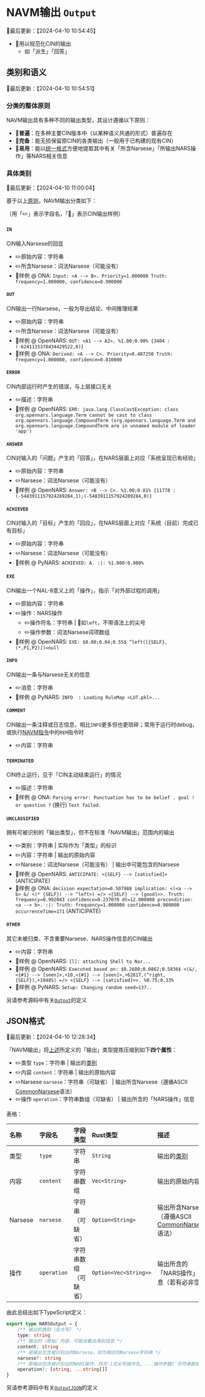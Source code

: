 # NAVM输出 `Output`

📍最后更新：【2024-04-10 10:54:45】

- 🎯用以规范化CIN的输出
  - 如「派生」「回答」

## 类别和语义

📍最后更新：【2024-04-10 10:54:51】

### 分类的整体原则

NAVM输出具有多种不同的输出类型，其设计遵循以下原则：

- 📌**普遍**：在多种主要CIN版本中（以某种语义共通的形式）普遍存在
- 📌**完备**：能无损保留原CIN的各类输出（一般用于已构建的现有CIN）
- 📌**易用**：能以[统一格式](./common_narsese.md)方便地提取其中有关「所含Narsese」「所输出NARS操作」等NARS相关信息

### 具体类别

📍最后更新：【2024-04-10 11:00:04】

基于以上[原则](#分类的整体原则)，NAVM输出分类如下：

（用「✏️」表示字段名，「📄」表示CIN输出样例）

#### **`IN`**

CIN输入Narsese的回显

- ✏️原始内容：字符串
- ✏️所含Narsese：词法Narsese（可能没有）
- 📄样例 @ ONA: `Input: <A --> B>. Priority=1.000000 Truth: frequency=1.000000, confidence=0.900000`

#### **`OUT`**

CIN输出一行Narsese，一般为导出结论、中间推理结果

- ✏️原始内容：字符串
- ✏️所含Narsese：词法Narsese（可能没有）
- 📄样例 @ OpenNARS: `OUT: <A1 --> A2>. %1.00;0.90% {3404 : (-6241115378434429522,0)}`
- 📄样例 @ ONA: `Derived: <A --> C>. Priority=0.407250 Truth: frequency=1.000000, confidence=0.810000`

#### **`ERROR`**

CIN内部运行时产生的错误，与上层接口无关

- ✏️描述：字符串
- 📄样例 @ OpenNARS: `ERR: java.lang.ClassCastException: class org.opennars.language.Term cannot be cast to class org.opennars.language.CompoundTerm (org.opennars.language.Term and org.opennars.language.CompoundTerm are in unnamed module of loader 'app')`

#### **`ANSWER`**

CIN对输入的「问题」产生的「回答」，在NARS层面上对应「系统呈现已有经验」

- ✏️原始内容：字符串
- ✏️Narsese：词法Narsese（可能没有）
- 📄样例 @ OpenNARS: `Answer: <B --> C>. %1.00;0.81% {11778 : (-5483911157924289284,1);(-5483911157924289284,0)}`

#### **`ACHIEVED`**

CIN对输入的「目标」产生的「回应」，在NARS层面上对应「系统（目前）完成已有目标」

- ✏️原始内容：字符串
- ✏️Narsese：词法Narsese（可能没有）
- 📄样例 @ PyNARS: `ACHIEVED: A. :|: %1.000:0.900%`

#### **`EXE`**

CIN输出一个NAL-8意义上的「操作」，指示「对外部过程的调用」

- ✏️原始内容：字符串
- ✏️操作：NARS操作
  - ✏️操作符名：字符串 | 📄如`left`，不带语法上的尖号
  - ✏️操作参数：词法Narsese词项数组
- 📄样例 @ OpenNARS: `EXE: $0.00;0.04;0.55$ ^left([{SELF}, (*,P1,P2)])=null`

#### **`INFO`**

CIN输出一条与Narsese无关的信息

- ✏️消息：字符串
- 📄样例 @ PyNARS: `INFO  : Loading RuleMap <LUT.pkl>...`

#### **`COMMENT`**

CIN输出一条注释或日志信息，相比`INFO`更多但也更琐碎；常用于运行时debug，或执行[NAVM指令](./navm_cmd.md)中的`REM`指令时

- ✏️内容：字符串

#### **`TERMINATED`**

CIN终止运行，见于「CIN主动结束运行」的情况

- ✏️描述：字符串
- 📄样例 @ ONA: `Parsing error: Punctuation has to be belief . goal ! or question ?` (换行) `Test failed.`

#### **`UNCLASSIFIED`**

拥有可被识别的「输出类型」，但不在标准「NAVM输出」范围内的输出

- ✏️类别：字符串 | 实际作为「类型」的标识
- ✏️内容：字符串 | 输出的原始内容
- ✏️Narsese：词法Narsese（可能没有） | 输出中可能包含的Narsese
- 📄样例 @ OpenNARS: `ANTICIPATE: <{SELF} --> [satisfied]>` (ANTICIPATE)
- 📄样例 @ ONA: `decision expectation=0.507988 implication: <(<a --> b> &/ <(* {SELF}) --> ^left>) =/> <{SELF} --> [good]>>. Truth: frequency=0.992043 confidence=0.237070 dt=12.000000 precondition: <a --> b>. :|: Truth: frequency=1.000000 confidence=0.900000 occurrenceTime=171` (ANTICIPATE)

#### **`OTHER`**

其它未被归类、不含重要Narsese、NARS操作信息的CIN输出

- ✏️内容：字符串
- 📄样例 @ OpenNARS: `[l]: attaching Shell to Nar...`
- 📄样例 @ OpenNARS: `Executed based on: $0.2680;0.0862;0.5836$ <(&/,<{#1} --> [seen]>,+10,<{#1} --> [seen]>,+62817,(^right,{SELF}),+19485) =/> <{SELF} --> [satisfied]>>. %0.75;0.33%`
- 📄样例 @ PyNARS: `Setup: Changing random seed=137..`

另请参考源码中有关[`Output`](https://github.com/ARCJ137442/NAVM.rs/blob/main/src/output/structs.rs)的定义

## JSON格式

📍最后更新：【2024-04-10 12:28:34】

「NAVM输出」将[上述](#具体类别)所定义的「输出」类型提炼压缩到如下**四个属性**：

- ✏️类型 `type`：字符串 | 输出的[类别](#具体类别)
- ✏️内容 `content`：字符串 | 输出的原始内容
- ✏️Narsese `narsese`：字符串（可缺省） | 输出所含Narsese（遵循ASCII [CommonNarsese](./common_narsese.md)语法）
- ✏️操作 `operation`：字符串数组（可缺省） | 输出所含的「NARS操作」信息

表格：

|名称|字段名|字段类型|Rust类型|描述|
|:--|:--|:--|:--|:--|
|类型|`type`|字符串|`String`|输出的[类别](#具体类别)|
|内容|`content`|字符串数组|`Vec<String>`|输出的原始内容|
|Narsese|`narsese`|字符串（可缺省）|`Option<String>`|输出所含Narsese（遵循ASCII [CommonNarsese](./common_narsese.md)语法）|
|操作|`operation`|字符串数组（可缺省）|`Option<Vec<String>>`|输出所含的「NARS操作」信息（若有必非空）|

由此总结出如下TypeScript定义：

```typescript
export type NARSOutput = {
    /** 输出的类别（全大写） */
    type: string
    /** 输出的（原始）内容，可能会截去类别信息 */
    content: string
    /** 若输出包含被识别出的Narsese，则为相应的Narsese字符串 */
    narsese?: string
    /** 若输出包含被识别出的NARS操作，则为`[无尖号操作名, ...操作参数]`字符串数组 */
    operation?: [string, ...string[]]
}
```

另请参考源码中有关[`OutputJSON`](https://github.com/ARCJ137442/NAVM.rs/blob/main/src/output/conversion.rs)的定义
